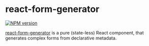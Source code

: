 # react-form-generator
[![NPM version][npm-image]][npm-url]

[react-form-generator][github-url] is a pure (state-less) React component, that generates complex forms from declarative metadata.


[npm-image]: http://img.shields.io/badge/npm-v0.3.0-green.svg
[npm-url]: https://www.npmjs.org/package/react-form-generator
[github-url]: https://github.com/AZaviruha/react-form-generator/
